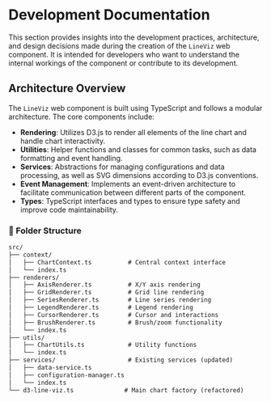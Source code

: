 # Development Documentation

This section provides insights into the development practices, architecture, and design decisions made during the creation of the `LineViz` web component. It is intended for developers who want to understand the internal workings of the component or contribute to its development.

## Architecture Overview

The `LineViz` web component is built using TypeScript and follows a modular architecture. The core components include:

- **Rendering**: Utilizes D3.js to render all elements of the line chart and handle chart interactivity.
- **Utilities**: Helper functions and classes for common tasks, such as data formatting and event handling.
- **Services**: Abstractions for managing configurations and data processing, as well as SVG dimensions according to D3.js conventions.
- **Event Management**: Implements an event-driven architecture to facilitate communication between different parts of the component.
- **Types**: TypeScript interfaces and types to ensure type safety and improve code maintainability.

### 📁 Folder Structure

```txt
src/
├── context/
│   ├── ChartContext.ts          # Central context interface
│   └── index.ts
├── renderers/
│   ├── AxisRenderer.ts          # X/Y axis rendering
│   ├── GridRenderer.ts          # Grid line rendering
│   ├── SeriesRenderer.ts        # Line series rendering
│   ├── LegendRenderer.ts        # Legend rendering
│   ├── CursorRenderer.ts        # Cursor and interactions
│   ├── BrushRenderer.ts         # Brush/zoom functionality
│   └── index.ts
├── utils/
│   ├── ChartUtils.ts            # Utility functions
│   └── index.ts
├── services/                    # Existing services (updated)
│   ├── data-service.ts
│   ├── configuration-manager.ts
│   └── index.ts
└── d3-line-viz.ts              # Main chart factory (refactored)
```
